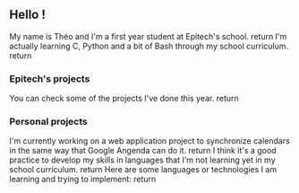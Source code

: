 ## Hello !

My name is Théo and I'm a first year student at Epitech's school.  return
I'm actually learning C, Python and a bit of Bash through my school curriculum.  return

### Epitech's projects

You can check some of the projects I've done this year.  return

### Personal projects

I'm currently working on a web application project to synchronize calendars in the same way that Google Angenda can do it.  return
I think it's a good practice to develop my skills in languages that I'm not learning yet in my school curriculum.  return
Here are some languages or technologies I am learning and trying to implement:  return


<!--
**zoldik333/zoldik333** is a ✨ _special_ ✨ repository because its `README.md` (this file) appears on your GitHub profile.

Here are some ideas to get you started:

- 🔭 I’m currently working on ...
- 🌱 I’m currently learning ...
- 👯 I’m looking to collaborate on ...
- 🤔 I’m looking for help with ...
- 💬 Ask me about ...
- 📫 How to reach me: ...
- 😄 Pronouns: ...
- ⚡ Fun fact: ...
-->
